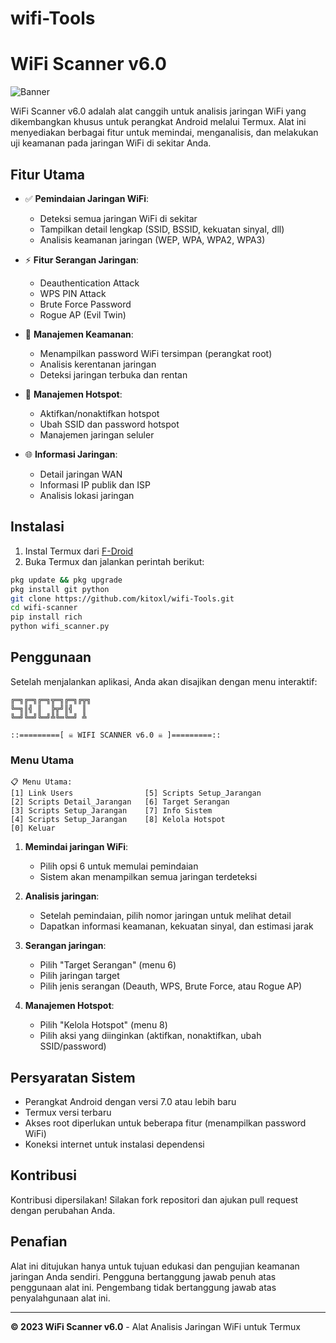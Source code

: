 # wifi-Tools
# WiFi Scanner v6.0

![Banner](https://via.placeholder.com/800x200?text=WiFi+Scanner+v6.0)

WiFi Scanner v6.0 adalah alat canggih untuk analisis jaringan WiFi yang dikembangkan khusus untuk perangkat Android melalui Termux. Alat ini menyediakan berbagai fitur untuk memindai, menganalisis, dan melakukan uji keamanan pada jaringan WiFi di sekitar Anda.

## Fitur Utama

- ✅ **Pemindaian Jaringan WiFi**:
  - Deteksi semua jaringan WiFi di sekitar
  - Tampilkan detail lengkap (SSID, BSSID, kekuatan sinyal, dll)
  - Analisis keamanan jaringan (WEP, WPA, WPA2, WPA3)

- ⚡ **Fitur Serangan Jaringan**:
  - Deauthentication Attack
  - WPS PIN Attack
  - Brute Force Password
  - Rogue AP (Evil Twin)

- 🔐 **Manajemen Keamanan**:
  - Menampilkan password WiFi tersimpan (perangkat root)
  - Analisis kerentanan jaringan
  - Deteksi jaringan terbuka dan rentan

- 📶 **Manajemen Hotspot**:
  - Aktifkan/nonaktifkan hotspot
  - Ubah SSID dan password hotspot
  - Manajemen jaringan seluler

- 🌐 **Informasi Jaringan**:
  - Detail jaringan WAN
  - Informasi IP publik dan ISP
  - Analisis lokasi jaringan

## Instalasi

1. Instal Termux dari [F-Droid](https://f-droid.org/en/packages/com.termux/)
2. Buka Termux dan jalankan perintah berikut:

```bash
pkg update && pkg upgrade
pkg install git python
git clone https://github.com/kitoxl/wifi-Tools.git
cd wifi-scanner
pip install rich
python wifi_scanner.py
```

## Penggunaan

Setelah menjalankan aplikasi, Anda akan disajikan dengan menu interaktif:

```
╔═╗╔═╗╔═╗╦═╗╔═╗╔╦╗  
╚═╗║╣ ║  ╠╦╝║╣  ║    
╚═╝╚═╝╚═╝╩╚═╚═╝ ╩   

::=========[ ☠ WIFI SCANNER v6.0 ☠ ]=========::

```

### Menu Utama

```
📋 Menu Utama:
[1] Link Users                [5] Scripts Setup_Jarangan
[2] Scripts Detail_Jarangan   [6] Target Serangan
[3] Scripts Setup_Jarangan    [7] Info Sistem
[4] Scripts Setup_Jarangan    [8] Kelola Hotspot
[0] Keluar
```

1. **Memindai jaringan WiFi**:
   - Pilih opsi 6 untuk memulai pemindaian
   - Sistem akan menampilkan semua jaringan terdeteksi

2. **Analisis jaringan**:
   - Setelah pemindaian, pilih nomor jaringan untuk melihat detail
   - Dapatkan informasi keamanan, kekuatan sinyal, dan estimasi jarak

3. **Serangan jaringan**:
   - Pilih "Target Serangan" (menu 6)
   - Pilih jaringan target
   - Pilih jenis serangan (Deauth, WPS, Brute Force, atau Rogue AP)

4. **Manajemen Hotspot**:
   - Pilih "Kelola Hotspot" (menu 8)
   - Pilih aksi yang diinginkan (aktifkan, nonaktifkan, ubah SSID/password)

## Persyaratan Sistem

- Perangkat Android dengan versi 7.0 atau lebih baru
- Termux versi terbaru
- Akses root diperlukan untuk beberapa fitur (menampilkan password WiFi)
- Koneksi internet untuk instalasi dependensi

## Kontribusi

Kontribusi dipersilakan! Silakan fork repositori dan ajukan pull request dengan perubahan Anda.

## Penafian

Alat ini ditujukan hanya untuk tujuan edukasi dan pengujian keamanan jaringan Anda sendiri. Pengguna bertanggung jawab penuh atas penggunaan alat ini. Pengembang tidak bertanggung jawab atas penyalahgunaan alat ini.

---

**© 2023 WiFi Scanner v6.0** - Alat Analisis Jaringan WiFi untuk Termux
